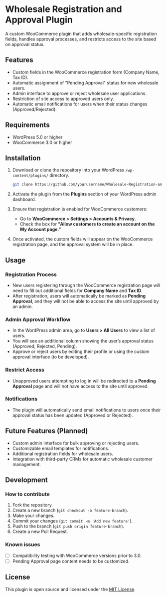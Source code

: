# Wholesale Registration and Approval Plugin

A custom WooCommerce plugin that adds wholesale-specific registration fields, handles approval processes, and restricts access to the site based on approval status.

## Features

- Custom fields in the WooCommerce registration form (Company Name, Tax ID).
- Automatic assignment of "Pending Approval" status for new wholesale users.
- Admin interface to approve or reject wholesale user applications.
- Restriction of site access to approved users only.
- Automatic email notifications for users when their status changes (Approved/Rejected).

## Requirements

- WordPress 5.0 or higher
- WooCommerce 3.0 or higher

## Installation

1. Download or clone the repository into your WordPress `/wp-content/plugins/` directory.
    ```bash
    git clone https://github.com/yourusername/Wholesale-Registration-and-Approval.git
    ```

2. Activate the plugin from the **Plugins** section of your WordPress admin dashboard.

3. Ensure that registration is enabled for WooCommerce customers:
    - Go to **WooCommerce > Settings > Accounts & Privacy**.
    - Check the box for **"Allow customers to create an account on the My Account page."**

4. Once activated, the custom fields will appear on the WooCommerce registration page, and the approval system will be in place.

## Usage

### Registration Process

- New users registering through the WooCommerce registration page will need to fill out additional fields for **Company Name** and **Tax ID**.
- After registration, users will automatically be marked as **Pending Approval**, and they will not be able to access the site until approved by an admin.

### Admin Approval Workflow

- In the WordPress admin area, go to **Users > All Users** to view a list of users.
- You will see an additional column showing the user’s approval status (Approved, Rejected, Pending).
- Approve or reject users by editing their profile or using the custom approval interface (to be developed).

### Restrict Access

- Unapproved users attempting to log in will be redirected to a **Pending Approval** page and will not have access to the site until approved.

### Notifications

- The plugin will automatically send email notifications to users once their approval status has been updated (Approved or Rejected).

## Future Features (Planned)

- Custom admin interface for bulk approving or rejecting users.
- Customizable email templates for notifications.
- Additional registration fields for wholesale users.
- Integration with third-party CRMs for automatic wholesale customer management.

## Development

### How to contribute

1. Fork the repository.
2. Create a new branch (`git checkout -b feature-branch`).
3. Make your changes.
4. Commit your changes (`git commit -m 'Add new feature'`).
5. Push to the branch (`git push origin feature-branch`).
6. Create a new Pull Request.

### Known issues

- [ ] Compatibility testing with WooCommerce versions prior to 3.0.
- [ ] Pending Approval page content needs to be customized.
  
## License

This plugin is open source and licensed under the [MIT License](https://opensource.org/licenses/MIT).
